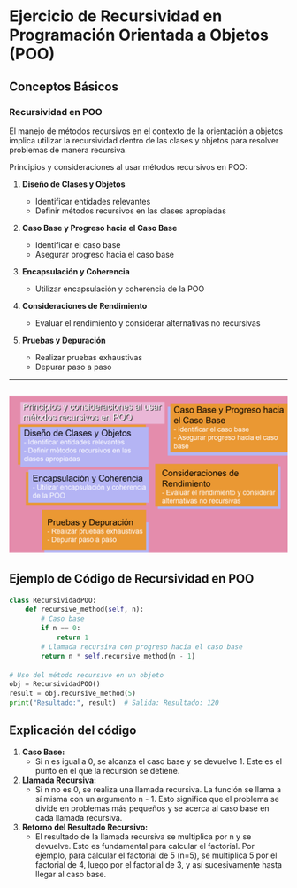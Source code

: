 # Ejercicio de Recursividad en Programación Orientada a Objetos (POO)

## Conceptos Básicos

### Recursividad en POO

El manejo de métodos recursivos en el contexto de la orientación a objetos implica utilizar la recursividad dentro de las clases y objetos para resolver problemas de manera recursiva.

Principios y consideraciones al usar métodos recursivos en POO:

1. **Diseño de Clases y Objetos**
   - Identificar entidades relevantes
   - Definir métodos recursivos en las clases apropiadas

2. **Caso Base y Progreso hacia el Caso Base**
   - Identificar el caso base
   - Asegurar progreso hacia el caso base

3. **Encapsulación y Coherencia**
   - Utilizar encapsulación y coherencia de la POO

4. **Consideraciones de Rendimiento**
   - Evaluar el rendimiento y considerar alternativas no recursivas

5. **Pruebas y Depuración**
   - Realizar pruebas exhaustivas
   - Depurar paso a paso
  
---
![Alt text](../img/mapa3.png)
---

## Ejemplo de Código de Recursividad en POO

```python
class RecursividadPOO:
    def recursive_method(self, n):
        # Caso base
        if n == 0:
            return 1
        # Llamada recursiva con progreso hacia el caso base
        return n * self.recursive_method(n - 1)

# Uso del método recursivo en un objeto
obj = RecursividadPOO()
result = obj.recursive_method(5)
print("Resultado:", result)  # Salida: Resultado: 120
```
## Explicación del código
1. **Caso Base:**
   - Si n es igual a 0, se alcanza el caso base y se devuelve 1. Este es el punto en el que la recursión se detiene.
2. **Llamada Recursiva:**
   - Si n no es 0, se realiza una llamada recursiva. La función se llama a sí misma con un argumento n - 1. Esto significa que el problema se divide en problemas más pequeños y se acerca al caso base en cada llamada recursiva.
3. **Retorno del Resultado Recursivo:**
   - El resultado de la llamada recursiva se multiplica por n y se devuelve. Esto es fundamental para calcular el factorial. Por ejemplo, para calcular el factorial de 5 (n=5), se multiplica 5 por el factorial de 4, luego por el factorial de 3, y así sucesivamente hasta llegar al caso base.
